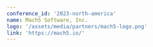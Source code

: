```yaml
---
conference_id: '2023-north-america'
name: Mach5 Software, Inc.
logo: '/assets/media/partners/mach5-logo.png'
link: 'https://mach5.io/'
---
```

